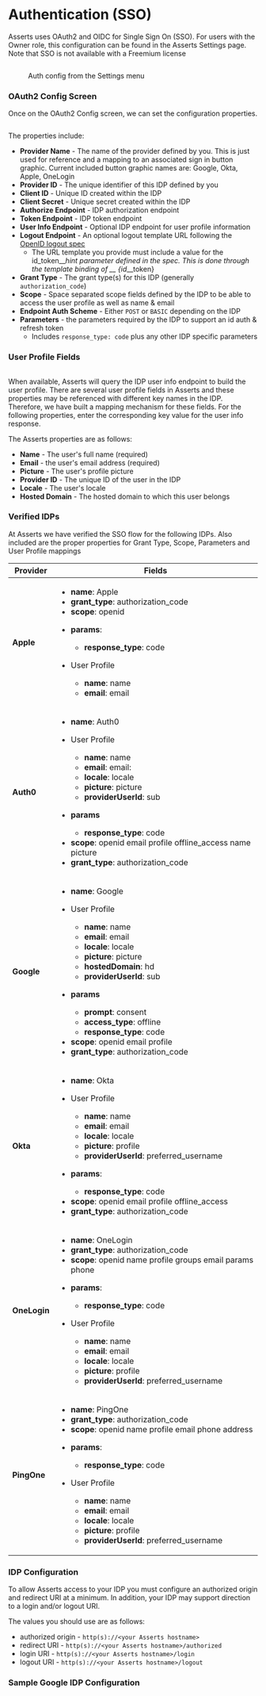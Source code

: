 # Authentication (SSO)

Asserts uses OAuth2 and OIDC for Single Sign On (SSO). For users with the Owner role, this configuration can be found in the Asserts Settings page. Note that SSO is not available with a Freemium license

<figure><img src="../../.gitbook/assets/auth_setting_menu_smaller.jpg" alt=""><figcaption><p>Auth config from the Settings menu</p></figcaption></figure>

### OAuth2 Config Screen

Once on the OAuth2 Config screen, we can set the configuration properties.&#x20;

<figure><img src="../../.gitbook/assets/OAuth2_Config_Small.png" alt=""><figcaption></figcaption></figure>

The properties include:

* **Provider Name** - The name of the provider defined by you. This is just used for reference and a mapping to an associated sign in button graphic. Current included button graphic names are: Google, Okta, Apple, OneLogin
* **Provider ID** - The unique identifier of this IDP defined by you
* **Client ID** - Unique ID created within the IDP
* **Client Secret** - Unique secret created within the IDP
* **Authorize Endpoint** - IDP authorization endpoint
* **Token Endpoint** - IDP token endpoint
* **User Info Endpoint** - Optional IDP endpoint for user profile information
* **Logout Endpoint** - An optional logout template URL following the [OpenID logout spec](https://openid.net/specs/openid-connect-rpinitiated-1\_0.html#RPLogout)
  * The URL template you provide must include a value for the id\_token_\__hint parameter defined in the spec. This is done through the template binding of __ {id_\__token}
* **Grant Type** - The grant type(s) for this IDP (generally `authorization_code`)
* **Scope** - Space separated scope fields defined by the IDP to be able to access the user profile as well as name & email
* **Endpoint Auth Scheme** - Either `POST` or `BASIC` depending on the IDP
* **Parameters** - the parameters required by the IDP to support an id auth & refresh token
  * Includes `response_type: code` plus any other IDP specific parameters

### User Profile Fields

<figure><img src="../../.gitbook/assets/OAuth2_User_Profile_Small.jpg" alt=""><figcaption></figcaption></figure>

When available, Asserts will query the IDP user info endpoint to build the user profile. There are several user profile fields in Asserts and these properties may be referenced with different key names in the IDP. Therefore, we have built a mapping mechanism for these fields. For the following properties, enter the corresponding key value for the user info response.

The Asserts properties are as follows:

* **Name** - The user's full name (required)
* **Email** - the user's email address (required)
* **Picture** - The user's profile picture
* **Provider ID** - The unique ID of the user in the IDP
* **Locale** - The user's locale
* **Hosted Domain** - The hosted domain to which this user belongs

### Verified IDPs

At Asserts we have verified the SSO flow for the following IDPs. Also included are the proper properties for Grant Type, Scope, Parameters and User Profile mappings

| Provider     | Fields                                                                                                                                                                                                                                                                                                                                                                                                                                                                                                                                                                                                                                                     |
| ------------ | ---------------------------------------------------------------------------------------------------------------------------------------------------------------------------------------------------------------------------------------------------------------------------------------------------------------------------------------------------------------------------------------------------------------------------------------------------------------------------------------------------------------------------------------------------------------------------------------------------------------------------------------------------------- |
| **Apple**    | <ul><li><strong>name</strong>: Apple</li><li><strong>grant_type</strong>: authorization_code</li><li><strong>scope</strong>: openid</li><li><p><strong>params</strong>:</p><ul><li><strong>response_type</strong>: code</li></ul></li><li><p>User Profile</p><ul><li><strong>name</strong>: name</li><li><strong>email</strong>: email</li></ul></li></ul>                                                                                                                                                                                                                                                                                                 |
| **Auth0**    | <ul><li><strong>name</strong>: Auth0</li><li><p>User Profile</p><ul><li><strong>name</strong>: name</li><li><strong>email</strong>: email:</li><li><strong>locale</strong>: locale</li><li><strong>picture</strong>: picture</li><li><strong>providerUserId</strong>: sub</li></ul></li><li><p><strong>params</strong></p><ul><li><strong>response_type</strong>: code</li></ul></li><li><strong>scope</strong>: openid email profile offline_access name picture</li><li><strong>grant_type</strong>: authorization_code</li></ul>                                                                                                                        |
| **Google**   | <ul><li><strong>name</strong>: <strong></strong> Google</li><li><p>User Profile</p><ul><li><strong>name</strong>: name</li><li><strong>email</strong>: email</li><li><strong>locale</strong>: locale</li><li><strong>picture</strong>: picture</li><li><strong>hostedDomain</strong>: hd</li><li><strong>providerUserId</strong>: sub</li></ul></li><li><p><strong>params</strong></p><ul><li><strong>prompt</strong>: consent</li><li><strong>access_type</strong>: offline</li><li><strong>response_type</strong>: code</li></ul></li><li><strong>scope</strong>: openid email profile</li><li><strong>grant_type</strong>: authorization_code</li></ul> |
| **Okta**     | <ul><li><strong>name</strong>: Okta</li><li><p>User Profile</p><ul><li><strong>name</strong>: name</li><li><strong>email</strong>: email</li><li><strong>locale</strong>: locale</li><li><strong>picture</strong>: profile</li><li><strong>providerUserId</strong>: preferred_username</li></ul></li><li><p><strong>params</strong>:</p><ul><li><strong>response_type</strong>: code</li></ul></li><li><strong>scope</strong>: openid email profile offline_access</li><li><strong>grant_type</strong>: authorization_code</li></ul>                                                                                                                       |
| **OneLogin** | <ul><li><strong>name</strong>: OneLogin</li><li><strong>grant_type</strong>: authorization_code</li><li><strong>scope</strong>: openid name profile groups email params phone</li><li><p><strong>params</strong>:</p><ul><li><strong>response_type</strong>: code</li></ul></li><li><p>User Profile</p><ul><li><strong>name</strong>: name</li><li><strong>email</strong>: email</li><li><strong>locale</strong>: locale</li><li><strong>picture</strong>: profile</li><li><strong>providerUserId</strong>: preferred_username</li></ul></li></ul>                                                                                                         |
| **PingOne**  | <ul><li><strong>name</strong>: PingOne</li><li><strong>grant_type</strong>: authorization_code</li><li><strong>scope</strong>: openid name profile email phone address</li><li><p><strong>params</strong>:</p><ul><li><strong>response_type</strong>: code</li></ul></li><li><p>User Profile</p><ul><li><strong>name</strong>: name</li><li><strong>email</strong>: email</li><li><strong>locale</strong>: locale</li><li><strong>picture</strong>: profile</li><li><strong>providerUserId</strong>: preferred_username</li></ul></li></ul>                                                                                                                |

### IDP Configuration

To allow Asserts access to your IDP you must configure an authorized origin and redirect URI at a minimum. In addition, your IDP may support direction to a login and/or logout URI.&#x20;

The values you should use are as follows:

* authorized origin - `http(s)://<your Asserts hostname>`
* redirect URI - `http(s)://<your Asserts hostname>/authorized`
* login URI - `http(s)://<your Asserts hostname>/login`
* logout URI - `http(s)://<your Asserts hostname>/logout`

### Sample Google IDP Configuration

<figure><img src="../../.gitbook/assets/Sample_Google_Auth_Config.png" alt=""><figcaption></figcaption></figure>
